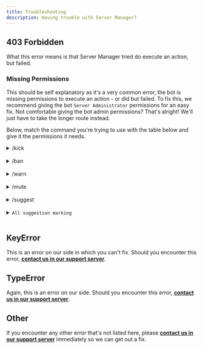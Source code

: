```yaml
---
title: Troubleshooting
description: Having trouble with Server Manager?
---
```


## 403 Forbidden

What this error means is that Server Manager tried do execute an action, but failed.

### Missing Permissions
This should be self explanatory as it's a very common error, the bot is missing permissions to execute an action - or did but failed. To fix this, we recommend giving the bot `Server Administrator` permissions for an easy fix. Not comfortable giving the bot admin permissions? That's alright! We'll just have to take the longer route instead. 

Below, match the command you're trying to use with the table below and give it the permissions it needs.

<details className="customdetails">
<summary>/kick</summary>

`Kick Members`

`Send Messages`

`View Channels/Read Messages`

`Read Message History`

`Use External Emojis`

`Embed Links`

</details>
<br/>

<details className="customdetails">
<summary>/ban</summary>

`Ban Members`

`Send Messages`

`View Channels/Read Messages`

`Read Message History`

`Use External Emojis`

`Embed Links`

</details>
<br/>

<details className="customdetails">
<summary>/warn</summary>

`Send Messages`

`View Channels/Read Messages`

`Read Message History`

`Use External Emojis`

`Embed Links`

</details>
<br/>

<details className="customdetails">
<summary>/mute</summary>

`Moderate Members`

`Send Messages`

`View Channels/Read Messages`

`Read Message History`

`Use External Emojis`

`Embed Links`

</details>
<br/>

<details className="customdetails">
<summary>/suggest</summary>

**Access to the suggestions channel**

`Send Messages`

`View Channels/Read Messages`

`Read Message History`

`Use External Emojis`

`Embed Links`

</details>
<br/>

<details className="customdetails">
<summary><code>All suggestion marking</code></summary>

**Access to the suggestions channel**

`Send Messages`

`View Channels/Read Messages`

`Read Message History`

`Use External Emojis`

`Embed Links`

</details>
<br/>

## KeyError
This is an error on our side in which you can't fix. Should you encounter this error, **[contact us in our support server](../support)**.

## TypeError
Again, this is an error on our side. Should you encounter this error, **[contact us in our support server](../support)**.

## Other
If you encounter any other error that's not listed here, please **[contact us in our support server](../support)** immediately so we can get out a fix.
